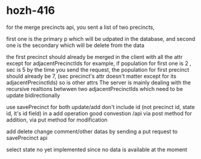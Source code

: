 # hozh-416


for the merge precincts api, you sent a list of two precincts,

first one is the primary p which will be udpated in the database, and second one is the secondary which will be delete from the data

the first precinct should already be merged in the client with all the attr except for adjacentPrecinctIds
for example, if population for first one is 2 , sec is 5
by the time you send the request, the population for first precinct should already be 7, (sec precinct's attr doesn't matter except for its adjacentPrecinctIds) so is other attrs 
The server is mainly dealing with the recursive realtions betwwen two adjacentPrecinctIds which need to be update bidirectionally


use savePrecinct for both update/add    don't include id (not precinct id, state id, it's id field) in a add operation
good convestion /api via post method for addition, via put method for modification

add delete change comment/other datas by sending a put request to savePrecinct api


select state no yet implemented since no data is available at the moment
